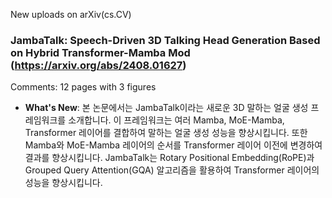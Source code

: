 New uploads on arXiv(cs.CV)

### JambaTalk: Speech-Driven 3D Talking Head Generation Based on Hybrid Transformer-Mamba Mod (https://arxiv.org/abs/2408.01627)
Comments:
          12 pages with 3 figures

- **What's New**: 본 논문에서는 JambaTalk이라는 새로운 3D 말하는 얼굴 생성 프레임워크를 소개합니다. 이 프레임워크는 여러 Mamba, MoE-Mamba, Transformer 레이어를 결합하여 말하는 얼굴 생성 성능을 향상시킵니다. 또한 Mamba와 MoE-Mamba 레이어의 순서를 Transformer 레이어 이전에 변경하여 결과를 향상시킵니다. JambaTalk는 Rotary Positional Embedding(RoPE)과 Grouped Query Attention(GQA) 알고리즘을 활용하여 Transformer 레이어의 성능을 향상시킵니다.



